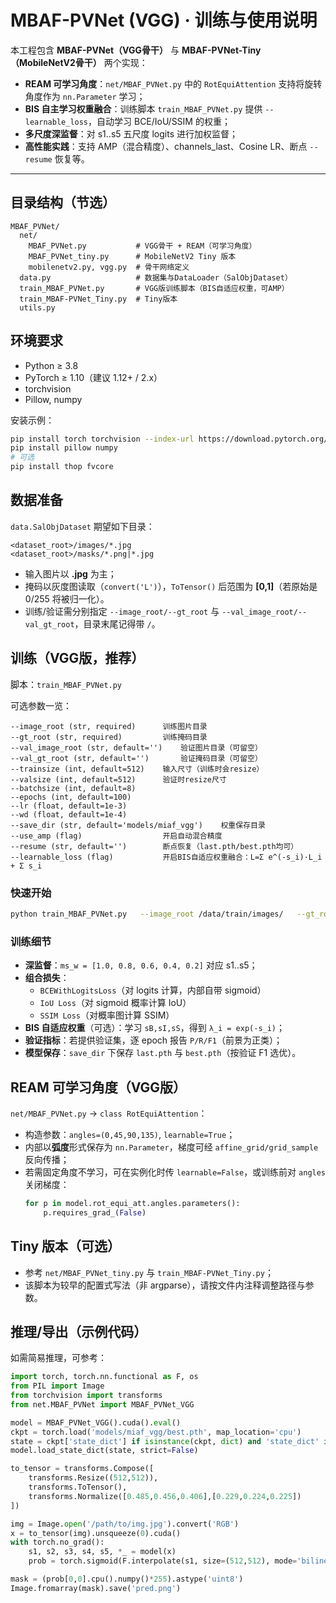 # MBAF-PVNet (VGG) · 训练与使用说明

本工程包含 **MBAF-PVNet（VGG骨干）** 与 **MBAF-PVNet-Tiny（MobileNetV2骨干）** 两个实现：
- **REAM 可学习角度**：`net/MBAF_PVNet.py` 中的 `RotEquiAttention` 支持将旋转角度作为 `nn.Parameter` 学习；
- **BIS 自主学习权重融合**：训练脚本 `train_MBAF_PVNet.py` 提供 `--learnable_loss`，自动学习 BCE/IoU/SSIM 的权重；
- **多尺度深监督**：对 s1..s5 五尺度 logits 进行加权监督；
- **高性能实践**：支持 AMP（混合精度）、channels_last、Cosine LR、断点 `--resume` 恢复等。

---

## 目录结构（节选）
```text
MBAF_PVNet/
  net/
    MBAF_PVNet.py           # VGG骨干 + REAM（可学习角度）
    MBAF_PVNet_tiny.py      # MobileNetV2 Tiny 版本
    mobilenetv2.py, vgg.py  # 骨干网络定义
  data.py                   # 数据集与DataLoader（SalObjDataset）
  train_MBAF_PVNet.py       # VGG版训练脚本（BIS自适应权重，可AMP）
  train_MBAF-PVNet_Tiny.py  # Tiny版本
  utils.py

```

## 环境要求

- Python ≥ 3.8
- PyTorch ≥ 1.10（建议 1.12+ / 2.x）
- torchvision
- Pillow, numpy

安装示例：
```bash
pip install torch torchvision --index-url https://download.pytorch.org/whl/cu121  # 按你的CUDA选择
pip install pillow numpy
# 可选
pip install thop fvcore
```

## 数据准备

`data.SalObjDataset` 期望如下目录：
```
<dataset_root>/images/*.jpg
<dataset_root>/masks/*.png|*.jpg
```
- 输入图片以 **.jpg** 为主；
- 掩码以灰度图读取（`convert('L')`），`ToTensor()` 后范围为 **[0,1]**（若原始是 0/255 将被归一化）。
- 训练/验证需分别指定 `--image_root/--gt_root` 与 `--val_image_root/--val_gt_root`，目录末尾记得带 `/`。

## 训练（VGG版，推荐）

脚本：`train_MBAF_PVNet.py`

可选参数一览：
```text
--image_root (str, required)      训练图片目录
--gt_root (str, required)         训练掩码目录
--val_image_root (str, default='')    验证图片目录（可留空）
--val_gt_root (str, default='')       验证掩码目录（可留空）
--trainsize (int, default=512)    输入尺寸（训练时会resize）
--valsize (int, default=512)      验证时resize尺寸
--batchsize (int, default=8)
--epochs (int, default=100)
--lr (float, default=1e-3)
--wd (float, default=1e-4)
--save_dir (str, default='models/miaf_vgg')    权重保存目录
--use_amp (flag)                  开启自动混合精度
--resume (str, default='')        断点恢复（last.pth/best.pth均可）
--learnable_loss (flag)           开启BIS自适应权重融合：L=Σ e^(-s_i)·L_i + Σ s_i
```

### 快速开始
```bash
python train_MBAF_PVNet.py   --image_root /data/train/images/   --gt_root    /data/train/masks/    --val_image_root /data/val/images/   --val_gt_root    /data/val/masks/    --trainsize 512 --valsize 512 --batchsize 8   --epochs 100 --lr 1e-3 --wd 1e-4   --save_dir models/miaf_vgg   --use_amp --learnable_loss
```

### 训练细节
- **深监督**：`ms_w = [1.0, 0.8, 0.6, 0.4, 0.2]` 对应 s1..s5；
- **组合损失**：
  - `BCEWithLogitsLoss`（对 logits 计算，内部自带 sigmoid）
  - `IoU Loss`（对 sigmoid 概率计算 IoU）
  - `SSIM Loss`（对概率图计算 SSIM）
- **BIS 自适应权重**（可选）：学习 `sB,sI,sS`，得到 `λ_i = exp(-s_i)`；
- **验证指标**：若提供验证集，逐 epoch 报告 `P/R/F1`（前景为正类）；
- **模型保存**：`save_dir` 下保存 `last.pth` 与 `best.pth`（按验证 F1 选优）。


## REAM 可学习角度（VGG版）

`net/MBAF_PVNet.py` → `class RotEquiAttention`：
- 构造参数：`angles=(0,45,90,135)`, `learnable=True`；
- 内部以**弧度**形式保存为 `nn.Parameter`，梯度可经 `affine_grid/grid_sample` 反向传播；
- 若需固定角度不学习，可在实例化时传 `learnable=False`，或训练前对 `angles` 关闭梯度：
  ```python
  for p in model.rot_equi_att.angles.parameters():
      p.requires_grad_(False)
  ```

## Tiny 版本（可选）
- 参考 `net/MBAF_PVNet_tiny.py` 与 `train_MBAF-PVNet_Tiny.py`；
- 该脚本为较早的配置式写法（非 argparse），请按文件内注释调整路径与参数。

## 推理/导出（示例代码）

如需简易推理，可参考：
```python
import torch, torch.nn.functional as F, os
from PIL import Image
from torchvision import transforms
from net.MBAF_PVNet import MBAF_PVNet_VGG

model = MBAF_PVNet_VGG().cuda().eval()
ckpt = torch.load('models/miaf_vgg/best.pth', map_location='cpu')
state = ckpt['state_dict'] if isinstance(ckpt, dict) and 'state_dict' in ckpt else ckpt
model.load_state_dict(state, strict=False)

to_tensor = transforms.Compose([
    transforms.Resize((512,512)),
    transforms.ToTensor(),
    transforms.Normalize([0.485,0.456,0.406],[0.229,0.224,0.225])
])

img = Image.open('/path/to/img.jpg').convert('RGB')
x = to_tensor(img).unsqueeze(0).cuda()
with torch.no_grad():
    s1, s2, s3, s4, s5, *_ = model(x)
    prob = torch.sigmoid(F.interpolate(s1, size=(512,512), mode='bilinear', align_corners=False))

mask = (prob[0,0].cpu().numpy()*255).astype('uint8')
Image.fromarray(mask).save('pred.png')